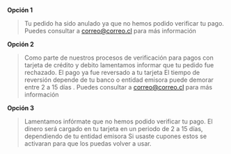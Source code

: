 

**Opción 1** 

> Tu pedido ha sido anulado ya que no hemos podido verificar tu pago. 
> Puedes consultar a correo@correo.cl para más información

**Opción 2**

> Como parte de nuestros procesos de verificación para pagos con tarjeta de crédito y debito lamentamos informar que tu pedido fue rechazado. El pago ya fue reversado a tu tarjeta El tiempo de reversión depende de tu banco o entidad emisora puede demorar entre 2 a 15 días .
> Puedes consultar a correo@correo.cl para más información

**Opción 3**
> Lamentamos infórmate que no hemos podido verificar tu pago. 
> El dinero será cargado en tu tarjeta en un periodo de 2 a 15 días, dependiendo de tu entidad emisora
> Si usaste cupones estos se activaran para que los puedas volver a usar. 